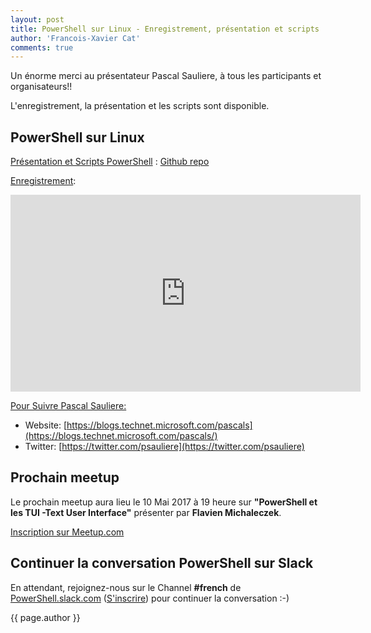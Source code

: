 ```yaml
---
layout: post
title: PowerShell sur Linux - Enregistrement, présentation et scripts
author: 'Francois-Xavier Cat'
comments: true
---
```


Un énorme merci au présentateur Pascal Sauliere, à tous les participants et organisateurs!!

L'enregistrement, la présentation et les scripts sont disponible.

## PowerShell sur Linux

<u>Présentation et Scripts PowerShell</u> : [Github repo](https://github.com/FrPSUG/Presentations/)

<u>Enregistrement</u>:
<iframe width="560" height="315" src="https://www.youtube.com/embed/I365XQDW1zk" frameborder="0" allowfullscreen></iframe>

<u>Pour Suivre Pascal Sauliere:</u>
* Website: [https://blogs.technet.microsoft.com/pascals](https://blogs.technet.microsoft.com/pascals/)
* Twitter: [https://twitter.com/psauliere](https://twitter.com/psauliere)


## Prochain meetup
Le prochain meetup aura lieu le 10 Mai 2017 à 19 heure sur <b>"PowerShell et les TUI -Text User Interface"</b> présenter par <b>Flavien Michaleczek</b>.

[Inscription sur Meetup.com](https://www.meetup.com/fr-FR/FrenchPSUG/events/238231500/)

## Continuer la conversation PowerShell sur Slack

En attendant, rejoignez-nous sur le Channel <b>#french</b> de <a href="https://powershell.slack.com/Slack">PowerShell.slack.com</a>  (<a href="http://slack.poshcode.org/">S'inscrire</a>) pour continuer la conversation :-)


{{ page.author }}